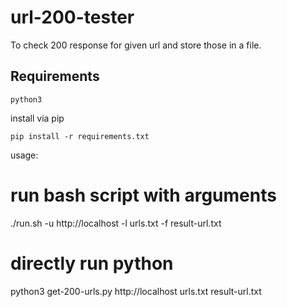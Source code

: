 # url-200-tester

To check 200 response for given url and store those in a file.

## Requirements
```
python3
```

install via pip

```
pip install -r requirements.txt
```

usage:
# run bash script with arguments
./run.sh -u http://localhost -l urls.txt -f result-url.txt

# directly run python 
python3 get-200-urls.py http://localhost urls.txt result-url.txt